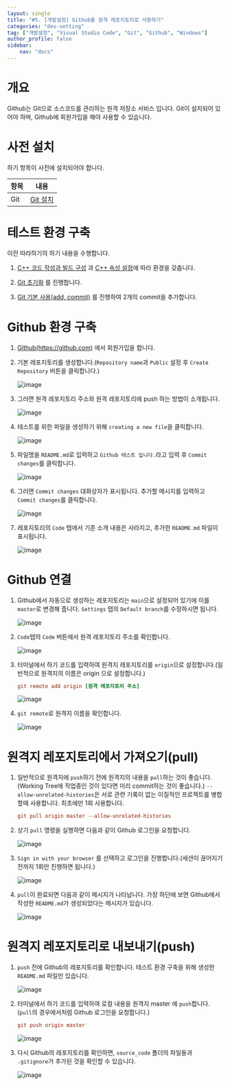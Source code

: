 ```yaml
---
layout: single
title: "#5. [개발설정] Github를 원격 레포지토리로 사용하기"
categories: "dev-setting"
tag: ["개발설정", "Visual Studio Code", "Git", "Github", "Windows"]
author_profile: false
sidebar: 
    nav: "docs"
---
```


# 개요
Github는 Git으로 소스코드를 관리하는 원격 저장소 서비스 입니다. Git이 설치되어 있어야 하며, Github에 회원가입을 해야 사용할 수 있습니다.

# 사전 설치

하기 항목이 사전에 설치되어야 합니다.

|항목|내용|
|--|--|
|Git|[Git 설치](https://tango1202.github.io/dev-setting/dev-git/#git-%EC%84%A4%EC%B9%98)|

# 테스트 환경 구축

이전 따라하기의 하기 내용을 수행합니다.

1. [C++ 코드 작성과 빌드 구성](https://tango1202.github.io/dev-setting/dev-vscode-cpp/#c-%EC%BD%94%EB%93%9C-%EC%9E%91%EC%84%B1%EA%B3%BC-%EB%B9%8C%EB%93%9C-%EA%B5%AC%EC%84%B1) 과 [C++ 속성 설정](https://tango1202.github.io/dev-setting/dev-vscode-cpp/#c-%EC%86%8D%EC%84%B1-%EC%84%A4%EC%A0%95)에 따라 환경을 갖춥니다.

2. [Git 초기화](https://tango1202.github.io/dev-setting/dev-git/#git-%EC%B4%88%EA%B8%B0%ED%99%94) 를 진행합니다.

3. [Git 기본 사용(add, commit)](https://tango1202.github.io/dev-setting/dev-git/#git-%EA%B8%B0%EB%B3%B8-%EC%82%AC%EC%9A%A9add-commit) 를 진행하여 2개의 commit을 추가합니다.

# Github 환경 구축

1. [Github(https://github.com)](https://github.com) 에서 회원가입을 합니다.

2. 기본 레포지토리를 생성합니다.(`Repository name`과 `Public` 설정 후 `Create Repository` 버튼을 클릭합니다.)

    ![image](https://github.com/tango1202/tango1202.github.io/assets/133472501/ae429ad1-e0fe-4b91-b0c6-091dfa9b88de)

3. 그러면 원격 레포지토리 주소와 원격 레포지토리에 push 하는 방법이 소개됩니다.

    ![image](https://github.com/tango1202/tango1202.github.io/assets/133472501/aad4968e-1822-4791-9ae8-9d416d8ded31)

4. 테스트를 위한 파일을 생성하기 위해 `creating a new file`을 클릭합니다.

    ![image](https://github.com/tango1202/tango1202.github.io/assets/133472501/97af9cf1-4b0f-460b-80a9-03b0b6eac8ff)

5. 파일명을 `README.md`로 입력하고 `Github 테스트 입니다.`라고 입력 후 `Commit changes`를 클릭합니다.

    ![image](https://github.com/tango1202/tango1202.github.io/assets/133472501/e7da038a-1268-46b9-8b8d-0db318b3f91e)

6. 그러면 `Commit changes` 대화상자가 표시됩니다. 추가할 메시지를 입력하고 `Commit changes`를 클릭합니다.

    ![image](https://github.com/tango1202/tango1202.github.io/assets/133472501/c8c830f3-db41-42c3-9228-0744125e8a35)

7. 레포지토리의 `Code` 탭에서 기존 소개 내용은 사라지고, 추가한 `README.md` 파일이 표시됩니다.
    
    ![image](https://github.com/tango1202/tango1202.github.io/assets/133472501/cee757ae-ff2d-4d82-9e5e-c0561901a134)

# Github 연결

1. Github에서 자동으로 생성하는 레포지토리는 `main`으로 설정되어 있기에 이를 `master`로 변경해 줍니다. `Settings` 탭의 `Default branch`를 수정하시면 됩니다.
    
    ![image](https://github.com/tango1202/tango1202.github.io/assets/133472501/d3dd972a-fa37-40c4-a509-6e0daf25ba65)

2. `Code`탭의 `Code` 버튼에서 원격 레포지토리 주소를 확인합니다.

    ![image](https://github.com/tango1202/tango1202.github.io/assets/133472501/828d9fec-76bf-4e67-8b6f-0cacdf3ccc1b)

3. 터미널에서 하기 코드를 입력하여 원격지 레포지토리를 `origin`으로 설정합니다.(일반적으로 원격지의 이름은 origin 으로 설정합니다.)

    ```ini
    git remote add origin [원격 레포지토리 주소]
    ```

    ![image](https://github.com/tango1202/tango1202.github.io/assets/133472501/eae6c1f6-c7f9-42fa-b5ba-82c48ee40bc9)

4. `git remote`로 원격지 이름을 확인합니다.
    
    ![image](https://github.com/tango1202/tango1202.github.io/assets/133472501/02bdd833-a818-4d73-b1e8-3eacdb5c4068)

# 원격지 레포지토리에서 가져오기(pull)

1. 일반적으로 원격지에 `push`하기 전에 원격지의 내용을 `pull`하는 것이 좋습니다.(Working Tree에 작업중인 것이 있다면 미리 commit하는 것이 좋습니다.) `--allow-unrelated-histories`은 서로 관련 기록이 없는 이질적인 프로젝트를 병합할때 사용합니다. 최초에만 1회 사용합니다.
    
    ```ini
    git pull origin master --allow-unrelated-histories
    ```

2. 상기 `pull` 명령을 실행하면 다음과 같이 Github 로그인을 요청합니다.

    ![image](https://github.com/tango1202/tango1202.github.io/assets/133472501/d998f293-3982-4920-a209-02735052ae07)

3. `Sign in with your browser` 를 선택하고 로그인을 진행합니다.(세션이 끊어지기 전까지 1회만 진행하면 됩니다.)

    ![image](https://github.com/tango1202/tango1202.github.io/assets/133472501/bdf1a08e-837e-4f44-8090-65c3804f459b)

4. `pull`이 완료되면 다음과 같이 메시지가 나타납니다. 가장 하단에 보면 Github에서 작성한 `README.md`가 생성되었다는 메시지가 있습니다.

    ![image](https://github.com/tango1202/tango1202.github.io/assets/133472501/d984b81d-7283-40c8-a699-bb18f4806942)

# 원격지 레포지토리로 내보내기(push)

1. `push` 전에 Github의 레포지토리를 확인합니다. 테스트 환경 구축을 위해 생성한 `README.md` 파일만 있습니다.

    ![image](https://github.com/tango1202/tango1202.github.io/assets/133472501/f8d5569a-e014-411b-b66c-50da80466e0f)

2. 터미널에서 하기 코드를 입력하여 로컬 내용을 원격지 master 에 `push`합니다.(`pull`의 경우에서처럼 Github 로그인을 요청합니다.)
  
    ```ini
    git push origin master
    ```

    ![image](https://github.com/tango1202/tango1202.github.io/assets/133472501/5f93f824-817a-4f93-8c1c-f46c70ca2528)

3. 다시 Github의 레포지토리를 확인하면, `source_code` 폴더의 파일들과 `.gitignore`가 추가된 것을 확인할 수 있습니다.

    ![image](https://github.com/tango1202/tango1202.github.io/assets/133472501/880a89d1-6fc2-49c7-8f1a-bac970e840ff)




